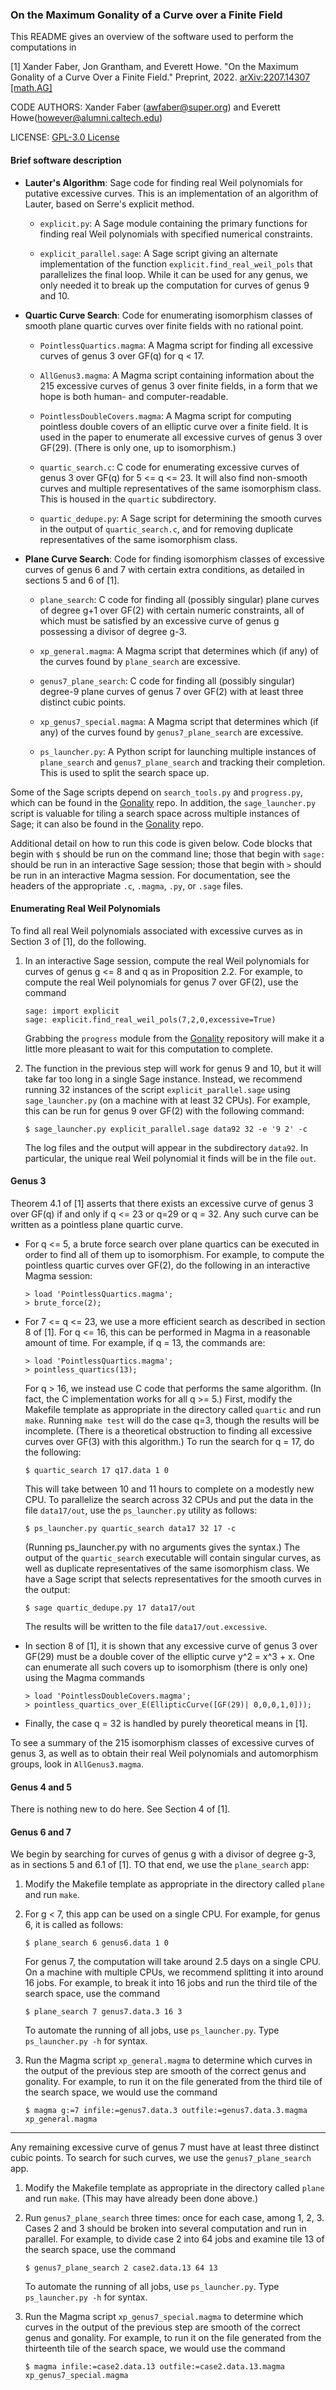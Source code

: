 ### On the Maximum Gonality of a Curve over a Finite Field

This README gives an overview of the software used to perform the computations
in

[1] Xander Faber, Jon Grantham, and Everett Howe. "On the Maximum Gonality of
    a Curve Over a Finite Field." Preprint, 2022. [arXiv:2207.14307 [math.AG]](https://arxiv.org/abs/2207.14307)

CODE AUTHORS: Xander Faber (awfaber@super.org) and Everett Howe(however@alumni.caltech.edu)

LICENSE: [GPL-3.0 License](LICENSE)

#### Brief software description

* **Lauter's Algorithm**: Sage code for finding real Weil polynomials for putative
  excessive curves. This is an implementation of an algorithm of Lauter, based
  on Serre's explicit method.

  * `explicit.py`: A Sage module containing the primary functions for finding
    real Weil polynomials with specified numerical constraints.

  * `explicit_parallel.sage`: A Sage script giving an alternate implementation
     of the function `explicit.find_real_weil_pols` that parallelizes the final
     loop. While it can be used for any genus, we only needed it to break up the
     computation for curves of genus 9 and 10.

* **Quartic Curve Search**: Code for enumerating isomorphism classes of smooth plane
  quartic curves over finite fields with no rational point.

  * `PointlessQuartics.magma`: A Magma script for finding all excessive curves of
    genus 3 over GF(q) for q < 17.

  * `AllGenus3.magma`: A Magma script containing information about the 215
  excessive curves of genus 3 over finite fields, in a form that we hope is both
  human- and computer-readable. 

  * `PointlessDoubleCovers.magma`: A Magma script for computing pointless double
  covers of an elliptic curve over a finite field. It is used in the paper to
  enumerate all excessive curves of genus 3 over GF(29). (There is only one, up
  to isomorphism.)

  * `quartic_search.c`: C code for enumerating excessive curves of genus 3 over
    GF(q) for 5 <= q <= 23. It will also find non-smooth curves and multiple
    representatives of the same isomorphism class. This is housed in the `quartic`
    subdirectory.

  * `quartic_dedupe.py`: A Sage script for determining the smooth curves in the
    output of `quartic_search.c`, and for removing duplicate representatives of
    the same isomorphism class.

* **Plane Curve Search**: Code for finding isomorphism classes of excessive curves of
  genus 6 and 7 with certain extra conditions, as detailed in sections 5 and 6
  of [1].

  * `plane_search`: C code for finding all (possibly singular) plane curves of
     degree g+1 over GF(2) with certain numeric constraints, all of which must
     be satisfied by an excessive curve of genus g possessing a divisor of
     degree g-3.

  * `xp_general.magma`: A Magma script that determines which (if any) of the
     curves found by `plane_search` are excessive.

  * `genus7_plane_search`: C code for finding all (possibly singular) degree-9
     plane curves of genus 7 over GF(2) with at least three distinct cubic
     points.

  * `xp_genus7_special.magma`: A Magma script that determines which (if any) of
     the curves found by `genus7_plane_search` are excessive.

  * `ps_launcher.py`: A Python script for launching multiple instances of
     `plane_search` and `genus7_plane_search` and tracking their
     completion. This is used to split the search space up.
  
Some of the Sage scripts depend on `search_tools.py` and `progress.py`, which
can be found in the [Gonality](https://github.com/RationalPoint/gonality)
repo. In addition, the `sage_launcher.py` script is valuable for tiling a
search space across multiple instances of Sage; it can also be found in the
[Gonality](https://github.com/RationalPoint/gonality) repo.

Additional detail on how to run this code is given below. Code blocks that begin
with `$` should be run on the command line; those that begin with `sage:` should
be run in an interactive Sage session; those that begin with `>` should be run
in an interactive Magma session. For documentation, see the headers of the
appropriate `.c`, `.magma`, `.py`, or `.sage` files.

#### Enumerating Real Weil Polynomials

To find all real Weil polynomials associated with excessive curves as in Section
3 of [1], do the following.

1. In an interactive Sage session, compute the real Weil polynomials for curves
   of genus g <= 8 and q as in Proposition 2.2. For example, to compute the real
   Weil polynomials for genus 7 over GF(2), use the command
   
   ```
   sage: import explicit
   sage: explicit.find_real_weil_pols(7,2,0,excessive=True)
   ```
   Grabbing the `progress` module from the
   [Gonality](https://github.com/RationalPoint/gonality) repository will make it
   a little more pleasant to wait for this computation to complete.

2. The function in the previous step will work for genus 9 and 10, but it will
   take far too long in a single Sage instance. Instead, we recommend running 32
   instances of the script `explicit_parallel.sage` using `sage_launcher.py` (on
   a machine with at least 32 CPUs). For example, this can be run for genus 9
   over GF(2) with the following command:
   ```
   $ sage_launcher.py explicit_parallel.sage data92 32 -e '9 2' -c
   ```
   The log files and the output will appear in the subdirectory `data92`. In
   particular, the unique real Weil polynomial it finds will be in the file `out`.
   
#### Genus 3

Theorem 4.1 of [1] asserts that there exists an excessive curve of genus 3 over
GF(q) if and only if q <= 23 or q=29 or q = 32. Any such curve can be written as a
pointless plane quartic curve.

* For q <= 5, a brute force search over plane quartics can be executed in order to
  find all of them up to isomorphism. For example, to compute the pointless
  quartic curves over GF(2), do the following in an interactive Magma session:
  ```
  > load 'PointlessQuartics.magma';
  > brute_force(2);
  ```

* For 7 <= q <= 23, we use a more efficient search as described in section 8 of
  [1]. For q <= 16, this can be performed in Magma in a reasonable amount
  of time. For example, if q = 13, the commands are:
  ```
  > load 'PointlessQuartics.magma';
  > pointless_quartics(13);
  ```

  For q > 16, we instead use C code that performs the same algorithm. (In fact,
  the C implementation works for all q >= 5.) First, modify the Makefile template
  as appropriate in the directory called `quartic` and run `make`. Running `make
  test` will do the case q=3, though the results will be incomplete.  (There is a
  theoretical obstruction to finding all excessive curves over GF(3) with this
  algorithm.)  To run the search for q = 17, do the following:
  ```
  $ quartic_search 17 q17.data 1 0
  ```
  This will take between 10 and 11 hours to complete on a modestly new CPU. To
  parallelize the search across 32 CPUs and put the data in the file `data17/out`,
  use the `ps_launcher.py` utility as follows:
  ```
  $ ps_launcher.py quartic_search data17 32 17 -c
  ```
  (Running ps_launcher.py with no arguments gives the syntax.)
  The output of the `quartic_search` executable will contain singular curves, as
  well as duplicate representatives of the same isomorphism class. We have a Sage
  script that selects representatives for the smooth curves in the output:
  ```
  $ sage quartic_dedupe.py 17 data17/out
  ```
  The results will be written to the file `data17/out.excessive`.

* In section 8 of [1], it is shown that any excessive curve of genus 3 over GF(29)
  must be a double cover of the elliptic curve y^2 = x^3 + x. One can enumerate
  all such covers up to isomorphism (there is only one) using the Magma commands
  ```
  > load 'PointlessDoubleCovers.magma';
  > pointless_quartics_over_E(EllipticCurve([GF(29)| 0,0,0,1,0]));

* Finally, the case q = 32 is handled by purely theoretical means in [1].

To see a summary of the 215 isomorphism classes of excessive curves of genus 3,
as well as to obtain their real Weil polynomials and automorphism groups, look
in `AllGenus3.magma`.

#### Genus 4 and 5

There is nothing new to do here. See Section 4 of [1].

#### Genus 6 and 7

We begin by searching for curves of genus g with a divisor of degree g-3, as in
sections 5 and 6.1 of [1].  TO that end, we use the `plane_search` app:

1. Modify the Makefile template as appropriate in the directory called
   `plane` and run `make`.

2. For g < 7, this app can be used on a single CPU. For example, for genus 6, it
   is called as follows:
   ```
   $ plane_search 6 genus6.data 1 0
   ```
   For genus 7, the computation will take around 2.5 days on a single CPU.
   On a machine with multiple CPUs, we recommend splitting it into around 16 jobs.
   For example, to break it into 16 jobs and run the third tile of the search space,
   use the command
   ```
   $ plane_search 7 genus7.data.3 16 3
   ```
   To automate the running of all jobs, use `ps_launcher.py`. Type
   `ps_launcher.py -h` for syntax.

3. Run the Magma script `xp_general.magma` to determine which curves in the
   output of the previous step are smooth of the correct genus and gonality. For
   example, to run it on the file generated from the third tile of the search
   space, we would use the command
   ```
   $ magma g:=7 infile:=genus7.data.3 outfile:=genus7.data.3.magma xp_general.magma
   ```
---

Any remaining excessive curve of genus 7 must have at least three distinct cubic
points. To search for such curves, we use the `genus7_plane_search` app.

1. Modify the Makefile template as appropriate in the directory called
   `plane` and run `make`. (This may have already been done above.)

2. Run `genus7_plane_search` three times: once for each case, among 1, 2, 3. Cases
   2 and 3 should be broken into several computation and run in parallel.  For
   example, to divide case 2 into 64 jobs and examine tile 13 of the search space,
   use the command
   ```
   $ genus7_plane_search 2 case2.data.13 64 13
   ```
   To automate the running of all jobs, use `ps_launcher.py`. Type
   `ps_launcher.py -h` for syntax.

3. Run the Magma script `xp_genus7_special.magma` to determine which curves in
   the output of the previous step are smooth of the correct genus and
   gonality. For example, to run it on the file generated from the thirteenth
   tile of the search space, we would use the command
   ```
   $ magma infile:=case2.data.13 outfile:=case2.data.13.magma xp_genus7_special.magma
   ```
